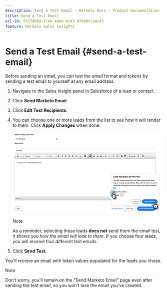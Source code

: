 ```yaml
---
description: Send a Test Email - Marketo Docs - Product Documentation
title: Send a Test Email
exl-id: 5577460d-71e9-4ded-bcd3-07689fca4c43
feature: Marketo Sales Insights
---
```

# Send a Test Email {#send-a-test-email}

Before sending an email, you can test the email format and tokens by sending a test email to yourself at any email address.

1. Navigate to the Sales Insight panel in Salesforce of a lead or contact.

1. Click **Send Marketo Email**.

1. Click **Edit Test Recipients**.

1. You can choose one or more leads from the list to see how it will render to them. Click **Apply Changes** when done.

   ![](assets/send-a-test-email-1.png)

   >[!NOTE]
   >
   >As a reminder, selecting those leads **does not** send them the email test, it shows you _how the email will look to them_. If you choose four leads, you will receive four different test emails.

1. Click **Send Test**.

You'll receive an email with token values populated for the leads you chose.

   >[!NOTE]
   >
   >Don’t worry, you'll remain on the "Send Marketo Email" page even after sending the test email, so you won’t lose the email you’ve created.
